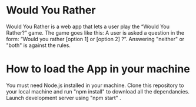# Would You Rather

Would You Rather is a web app that lets a user play the “Would You Rather?” game. The game goes like this: A user is asked a question in the form: “Would you rather [option 1] or [option 2] ?”. Answering "neither" or "both" is against the rules.

# How to load the App in your machine

You must need Node.js installed in your machine.
Clone this repository to your local machine and run "npm install" to download all the dependancies.
Launch development server using "npm start" .

